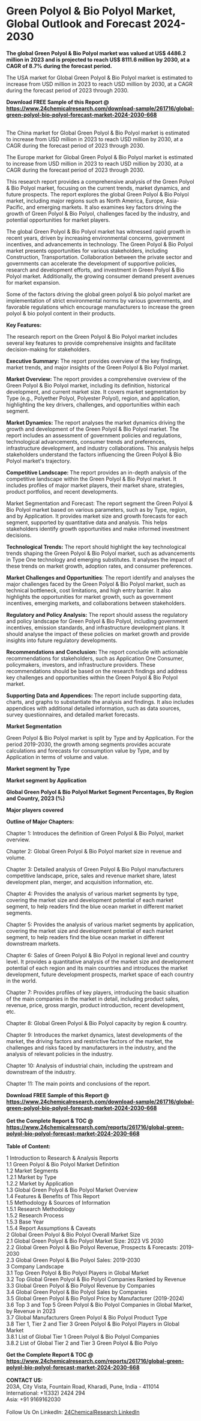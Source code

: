 <h1>Green Polyol &amp; Bio Polyol Market, Global Outlook and Forecast 2024-2030</h1><p><strong>The global Green Polyol &amp; Bio Polyol market was valued at US$ 4486.2 million in 2023 and is projected to reach US$ 8111.6 million by 2030, at a CAGR of 8.7% during the forecast period.</strong></p><p>
</p><p>The USA market for Global Green Polyol &amp; Bio Polyol market is estimated to increase from USD million in 2023 to reach USD million by 2030, at a CAGR during the forecast period of 2023 through 2030.</p><div><b>Download FREE Sample of this Report @ 
            <a href="https://www.24chemicalresearch.com/download-sample/261716/global-green-polyol-bio-polyol-forecast-market-2024-2030-668">
            https://www.24chemicalresearch.com/download-sample/261716/global-green-polyol-bio-polyol-forecast-market-2024-2030-668</a></b></div><br><p>
</p><p>The China market for Global Green Polyol &amp; Bio Polyol market is estimated to increase from USD million in 2023 to reach USD million by 2030, at a CAGR during the forecast period of 2023 through 2030.</p><p>
</p><p>The Europe market for Global Green Polyol &amp; Bio Polyol market is estimated to increase from USD million in 2023 to reach USD million by 2030, at a CAGR during the forecast period of 2023 through 2030.</p><p>
</p><p>This research report provides a comprehensive analysis of the Green Polyol &amp; Bio Polyol market, focusing on the current trends, market dynamics, and future prospects. The report explores the global Green Polyol &amp; Bio Polyol market, including major regions such as North America, Europe, Asia-Pacific, and emerging markets. It also examines key factors driving the growth of Green Polyol &amp; Bio Polyol, challenges faced by the industry, and potential opportunities for market players.</p><p>
</p><p>The global Green Polyol &amp; Bio Polyol market has witnessed rapid growth in recent years, driven by increasing environmental concerns, government incentives, and advancements in technology. The Green Polyol &amp; Bio Polyol market presents opportunities for various stakeholders, including Construction, Transportation. Collaboration between the private sector and governments can accelerate the development of supportive policies, research and development efforts, and investment in Green Polyol &amp; Bio Polyol market. Additionally, the growing consumer demand present avenues for market expansion.</p><p>
Some of the factors driving the global green polyol &amp; bio polyol market are implementation of strict environmental norms by various governments, and favorable regulations which encourage manufacturers to increase the green polyol &amp; bio polyol content in their products.</p><p>
<strong>Key Features:</strong></p><p>
The research report on the Green Polyol &amp; Bio Polyol market includes several key features to provide comprehensive insights and facilitate decision-making for stakeholders.</p><p>
<strong>Executive Summary: </strong>The report provides overview of the key findings, market trends, and major insights of the Green Polyol &amp; Bio Polyol market.</p><p>
<strong>Market Overview: </strong>The report provides a comprehensive overview of the Green Polyol &amp; Bio Polyol market, including its definition, historical development, and current market size. It covers market segmentation by Type (e.g., Polyether Polyol, Polyester Polyol), region, and application, highlighting the key drivers, challenges, and opportunities within each segment.</p><p>
<strong>Market Dynamics: </strong>The report analyses the market dynamics driving the growth and development of the Green Polyol &amp; Bio Polyol market. The report includes an assessment of government policies and regulations, technological advancements, consumer trends and preferences, infrastructure development, and industry collaborations. This analysis helps stakeholders understand the factors influencing the Green Polyol &amp; Bio Polyol market's trajectory.</p><p>
<strong>Competitive Landscape: </strong>The report provides an in-depth analysis of the competitive landscape within the Green Polyol &amp; Bio Polyol market. It includes profiles of major market players, their market share, strategies, product portfolios, and recent developments.</p><p>
Market Segmentation and Forecast: The report segment the Green Polyol &amp; Bio Polyol market based on various parameters, such as by Type, region, and by Application. It provides market size and growth forecasts for each segment, supported by quantitative data and analysis. This helps stakeholders identify growth opportunities and make informed investment decisions.</p><p>
<strong>Technological Trends:</strong> The report should highlight the key technological trends shaping the Green Polyol &amp; Bio Polyol market, such as advancements in Type One technology and emerging substitutes. It analyses the impact of these trends on market growth, adoption rates, and consumer preferences.</p><p>
<strong>Market Challenges and Opportunities</strong>: The report identify and analyses the major challenges faced by the Green Polyol &amp; Bio Polyol market, such as technical bottleneck, cost limitations, and high entry barrier. It also highlights the opportunities for market growth, such as government incentives, emerging markets, and collaborations between stakeholders.</p><p>
<strong>Regulatory and Policy Analysis:</strong> The report should assess the regulatory and policy landscape for Green Polyol &amp; Bio Polyol, including government incentives, emission standards, and infrastructure development plans. It should analyse the impact of these policies on market growth and provide insights into future regulatory developments.</p><p>
<strong>Recommendations and Conclusion: </strong>The report conclude with actionable recommendations for stakeholders, such as Application One Consumer, policymakers, investors, and infrastructure providers. These recommendations should be based on the research findings and address key challenges and opportunities within the Green Polyol &amp; Bio Polyol market.</p><p>
<strong>Supporting Data and Appendices: </strong>The report include supporting data, charts, and graphs to substantiate the analysis and findings. It also includes appendices with additional detailed information, such as data sources, survey questionnaires, and detailed market forecasts.</p><p>
<strong>Market Segmentation</strong></p><p>
Green Polyol &amp; Bio Polyol market is split by Type and by Application. For the period 2019-2030, the growth among segments provides accurate calculations and forecasts for consumption value by Type, and by Application in terms of volume and value.</p><p>
</p><p></p><p>
<strong>Market segment by Type</strong></p><p>
</p><p>
</p><p><strong>Market segment by Application</strong></p><p>
</p><p>
</p><p><strong>Global Green Polyol &amp; Bio Polyol Market Segment Percentages, By Region and Country, 2023 (%)</strong></p><p>
</p><p>
</p><p></p><p>
<strong>Major players covered</strong></p><p>
</p><p>
</p><p><strong>Outline of Major Chapters:</strong></p><p>
Chapter 1: Introduces the definition of Green Polyol &amp; Bio Polyol, market overview.</p><p>
Chapter 2: Global Green Polyol &amp; Bio Polyol market size in revenue and volume.</p><p>
Chapter 3: Detailed analysis of Green Polyol &amp; Bio Polyol manufacturers competitive landscape, price, sales and revenue market share, latest development plan, merger, and acquisition information, etc.</p><p>
Chapter 4: Provides the analysis of various market segments by type, covering the market size and development potential of each market segment, to help readers find the blue ocean market in different market segments.</p><p>
Chapter 5: Provides the analysis of various market segments by application, covering the market size and development potential of each market segment, to help readers find the blue ocean market in different downstream markets.</p><p>
Chapter 6: Sales of Green Polyol &amp; Bio Polyol in regional level and country level. It provides a quantitative analysis of the market size and development potential of each region and its main countries and introduces the market development, future development prospects, market space of each country in the world.</p><p>
Chapter 7: Provides profiles of key players, introducing the basic situation of the main companies in the market in detail, including product sales, revenue, price, gross margin, product introduction, recent development, etc.</p><p>
Chapter 8: Global Green Polyol &amp; Bio Polyol capacity by region &amp; country.</p><p>
Chapter 9: Introduces the market dynamics, latest developments of the market, the driving factors and restrictive factors of the market, the challenges and risks faced by manufacturers in the industry, and the analysis of relevant policies in the industry.</p><p>
Chapter 10: Analysis of industrial chain, including the upstream and downstream of the industry.</p><p>
Chapter 11: The main points and conclusions of the report.</p><div><b>Download FREE Sample of this Report @ 
            <a href="https://www.24chemicalresearch.com/download-sample/261716/global-green-polyol-bio-polyol-forecast-market-2024-2030-668">
            https://www.24chemicalresearch.com/download-sample/261716/global-green-polyol-bio-polyol-forecast-market-2024-2030-668</a></b></div><br><div><b>Get the Complete Report & TOC @ 
            <a href="https://www.24chemicalresearch.com/reports/261716/global-green-polyol-bio-polyol-forecast-market-2024-2030-668">
            https://www.24chemicalresearch.com/reports/261716/global-green-polyol-bio-polyol-forecast-market-2024-2030-668</a></b></div><br>
            <b>Table of Content:</b><p>1 Introduction to Research & Analysis Reports<br />
    1.1 Green Polyol & Bio Polyol Market Definition<br />
    1.2 Market Segments<br />
        1.2.1 Market by Type<br />
        1.2.2 Market by Application<br />
    1.3 Global Green Polyol & Bio Polyol Market Overview<br />
    1.4 Features & Benefits of This Report<br />
    1.5 Methodology & Sources of Information<br />
        1.5.1 Research Methodology<br />
        1.5.2 Research Process<br />
        1.5.3 Base Year<br />
        1.5.4 Report Assumptions & Caveats<br />
2 Global Green Polyol & Bio Polyol Overall Market Size<br />
    2.1 Global Green Polyol & Bio Polyol Market Size: 2023 VS 2030<br />
    2.2 Global Green Polyol & Bio Polyol Revenue, Prospects & Forecasts: 2019-2030<br />
    2.3 Global Green Polyol & Bio Polyol Sales: 2019-2030<br />
3 Company Landscape<br />
    3.1 Top Green Polyol & Bio Polyol Players in Global Market<br />
    3.2 Top Global Green Polyol & Bio Polyol Companies Ranked by Revenue<br />
    3.3 Global Green Polyol & Bio Polyol Revenue by Companies<br />
    3.4 Global Green Polyol & Bio Polyol Sales by Companies<br />
    3.5 Global Green Polyol & Bio Polyol Price by Manufacturer (2019-2024)<br />
    3.6 Top 3 and Top 5 Green Polyol & Bio Polyol Companies in Global Market, by Revenue in 2023<br />
    3.7 Global Manufacturers Green Polyol & Bio Polyol Product Type<br />
    3.8 Tier 1, Tier 2 and Tier 3 Green Polyol & Bio Polyol Players in Global Market<br />
        3.8.1 List of Global Tier 1 Green Polyol & Bio Polyol Companies<br />
        3.8.2 List of Global Tier 2 and Tier 3 Green Polyol & Bio Polyo</p><div><b>Get the Complete Report & TOC @ 
            <a href="https://www.24chemicalresearch.com/reports/261716/global-green-polyol-bio-polyol-forecast-market-2024-2030-668">
            https://www.24chemicalresearch.com/reports/261716/global-green-polyol-bio-polyol-forecast-market-2024-2030-668</a></b></div><br><b>CONTACT US:</b><br>
            203A, City Vista, Fountain Road, Kharadi, Pune, India - 411014<br>
            International: +1(332) 2424 294<br>
            Asia: +91 9169162030 <br><br>
            Follow Us On LinkedIn: <a href="https://www.linkedin.com/company/24chemicalresearch/">24ChemicalResearch LinkedIn</a>